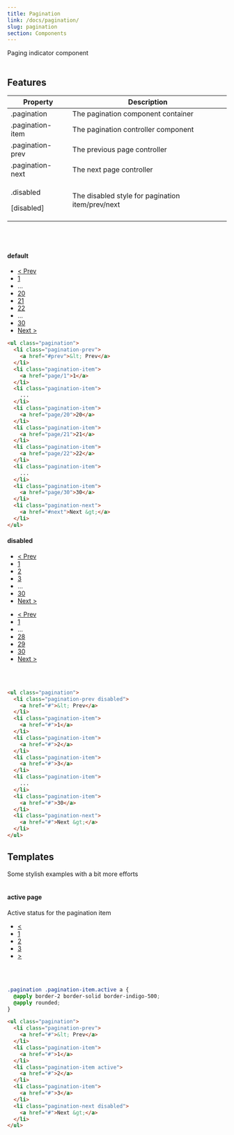 ```yaml
---
title: Pagination
link: /docs/pagination/
slug: pagination
section: Components
---
```


Paging indicator component
<br>
<br>

## Features
<table class="ro-table-group ro-table-group-outline">
  <thead>
    <tr>
      <th>Property</th>
      <th>Description</th>
    </tr>
  </thead>
  <tbody class="align-baseline">
    <tr>
      <td>.pagination</td>
      <td>
        The pagination component container
      </td>
    </tr>
    <tr>
      <td>.pagination-item</td>
      <td>
        The pagination controller component
      </td>
    </tr>
    <tr>
      <td>.pagination-prev</td>
      <td>
        The previous page controller
      </td>
    </tr>
    <tr>
      <td>.pagination-next</td>
      <td>
        The next page controller
      </td>
    </tr>
    <tr>
      <td>
        <p>.disabled</p>
        <p>[disabled]</p>
      </td>
      <td>
        The disabled style for pagination item/prev/next
      </td>
    </tr>
  </tbody>
</table>
<br>
<br>

#### default
<ul class="pagination">
  <li class="pagination-prev">
    <a href="#">&lt; Prev</a>
  </li>
  <li class="pagination-item">
    <a href="#">1</a>
  </li>
  <li class="pagination-item">
    ...
  </li>
  <li class="pagination-item">
    <a href="#">20</a>
  </li>
  <li class="pagination-item">
    <a href="#">21</a>
  </li>
  <li class="pagination-item">
    <a href="#">22</a>
  </li>
  <li class="pagination-item">
    ...
  </li>
  <li class="pagination-item">
    <a href="#">30</a>
  </li>
  <li class="pagination-next">
    <a href="#">Next &gt;</a>
  </li>
</ul>

```html {}
<ul class="pagination">
  <li class="pagination-prev">
    <a href="#prev">&lt; Prev</a>
  </li>
  <li class="pagination-item">
    <a href="page/1">1</a>
  </li>
  <li class="pagination-item">
    ...
  </li>
  <li class="pagination-item">
    <a href="page/20">20</a>
  </li>
  <li class="pagination-item">
    <a href="page/21">21</a>
  </li>
  <li class="pagination-item">
    <a href="page/22">22</a>
  </li>
  <li class="pagination-item">
    ...
  </li>
  <li class="pagination-item">
    <a href="page/30">30</a>
  </li>
  <li class="pagination-next">
    <a href="#next">Next &gt;</a>
  </li>
</ul>
```

#### disabled
<ul class="pagination">
  <li class="pagination-prev disabled">
    <a href="#">&lt; Prev</a>
  </li>
  <li class="pagination-item">
    <a href="#">1</a>
  </li>
  <li class="pagination-item">
    <a href="#">2</a>
  </li>
  <li class="pagination-item">
    <a href="#">3</a>
  </li>
  <li class="pagination-item">
    ...
  </li>
  <li class="pagination-item">
    <a href="#">30</a>
  </li>
  <li class="pagination-next">
    <a href="#">Next &gt;</a>
  </li>
</ul>

<ul class="pagination">
  <li class="pagination-prev">
    <a href="#">&lt; Prev</a>
  </li>
  <li class="pagination-item">
    <a href="#">1</a>
  </li>
  <li class="pagination-item">
    ...
  </li>
  <li class="pagination-item">
    <a href="#">28</a>
  </li>
  <li class="pagination-item">
    <a href="#">29</a>
  </li>
  <li class="pagination-item">
    <a href="#">30</a>
  </li>
  <li class="pagination-next disabled">
    <a href="#">Next &gt;</a>
  </li>
</ul>
<br>
<br>

```html {}
<ul class="pagination">
  <li class="pagination-prev disabled">
    <a href="#">&lt; Prev</a>
  </li>
  <li class="pagination-item">
    <a href="#">1</a>
  </li>
  <li class="pagination-item">
    <a href="#">2</a>
  </li>
  <li class="pagination-item">
    <a href="#">3</a>
  </li>
  <li class="pagination-item">
    ...
  </li>
  <li class="pagination-item">
    <a href="#">30</a>
  </li>
  <li class="pagination-next">
    <a href="#">Next &gt;</a>
  </li>
</ul>
```

## Templates
Some stylish examples with a bit more efforts
<br>
<br>

#### active page
Active status for the pagination item

<ul class="pagination">
  <li class="pagination-prev">
    <a href="#">&lt;</a>
  </li>
  <li class="pagination-item">
    <a href="#">1</a>
  </li>
  <li class="pagination-item">
    <a class="border-2 border-solid border-indigo-500 rounded" tabindex="-1" href="#">2</a>
  </li>
  <li class="pagination-item">
    <a href="#">3</a>
  </li>
  <li class="pagination-next">
    <a href="#">&gt;</a>
  </li>
</ul>
<br>
<br>

```css {}
.pagination .pagination-item.active a {
  @apply border-2 border-solid border-indigo-500;
  @apply rounded;
}
```

```html {}
<ul class="pagination">
  <li class="pagination-prev">
    <a href="#">&lt; Prev</a>
  </li>
  <li class="pagination-item">
    <a href="#">1</a>
  </li>
  <li class="pagination-item active">
    <a href="#">2</a>
  </li>
  <li class="pagination-item">
    <a href="#">3</a>
  </li>
  <li class="pagination-next disabled">
    <a href="#">Next &gt;</a>
  </li>
</ul>
```